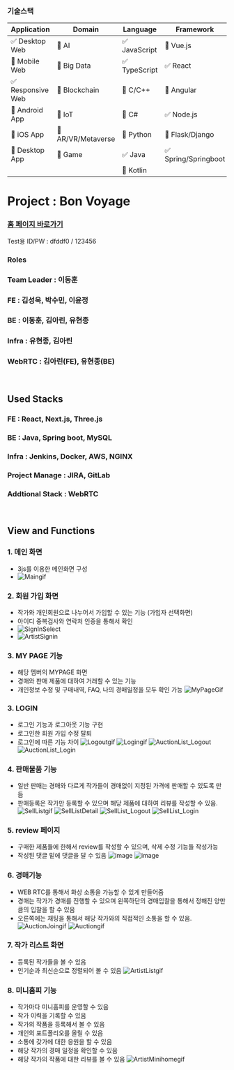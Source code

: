 ### 기술스택

| Application | Domain | Language | Framework |
| ---- | ---- | ---- | ---- |
| :white_check_mark: Desktop Web | :black_square_button: AI | :white_check_mark: JavaScript | :black_square_button: Vue.js |
| :black_square_button: Mobile Web | :black_square_button: Big Data | :white_check_mark: TypeScript | :white_check_mark: React |
| :white_check_mark: Responsive Web | :black_square_button: Blockchain | :black_square_button: C/C++ | :black_square_button: Angular |
| :black_square_button: Android App | :black_square_button: IoT | :black_square_button: C# | :white_check_mark: Node.js |
| :black_square_button: iOS App | :black_square_button: AR/VR/Metaverse | :black_square_button: Python | :black_square_button: Flask/Django |
| :black_square_button: Desktop App | :black_square_button: Game | :white_check_mark: Java | :white_check_mark: Spring/Springboot |
| | | :black_square_button: Kotlin | |


# Project : Bon Voyage

### [홈 페이지 바로가기](https://i10a207.p.ssafy.io)

Test용 ID/PW : dfddf0 / 123456

### Roles

### Team Leader : 이동훈
### FE : 김성욱, 박수민, 이윤정
### BE : 이동훈, 김아린, 유현종
### Infra : 유현종, 김아린
### WebRTC : 김아린(FE), 유현종(BE)

<br/>

## Used Stacks

### FE : React, Next.js, Three.js
### BE : Java, Spring boot, MySQL
### Infra : Jenkins, Docker, AWS, NGINX
### Project Manage : JIRA, GitLab
### Addtional Stack : WebRTC

<br/>

## View and Functions

### 1. 메인 화면
- 3js를 이용한 메인화면 구성
- ![Maingif](https://github.com/Alleestar/Art_Auction/assets/147222319/86ea1744-58d9-407e-85a7-83287c4c6001)


### 2. 회원 가입 화면
- 작가와 개인회원으로 나누어서 가입할 수 있는 기능 (가입자 선택화면)
- 아이디 중복검사와 연락처 인증을 통해서 확인
- ![SignInSelect](https://github.com/Alleestar/Art_Auction/assets/147222319/1efc7fe7-459c-4845-b6ac-507a0e135e99)
- ![ArtistSignin](https://github.com/Alleestar/Art_Auction/assets/147222319/4e0e3ada-0eb2-436f-b2ac-bc0545755e8c)

### 3. MY PAGE 기능
- 해당 멤버의 MYPAGE 화면
- 경매와 판매 제품에 대하여 거래할 수 있는 기능
- 개인정보 수정 및 구매내역, FAQ, 나의 경매일정을 모두 확인 가능 
![MyPageGif](https://github.com/Alleestar/Art_Auction/assets/147222319/eae430a4-ef25-4cf5-bb84-91c43eddc784)


### 3. LOGIN
- 로그인 기능과 로그아웃 기능 구현
- 로그인한 회원 가입 수정 탈퇴
- 로그인에 따른 기능 차이 
![Logoutgif](https://github.com/Alleestar/Art_Auction/assets/147222319/2dcfe763-6f2e-435b-bac5-fc62842f2be8)
![Logingif](https://github.com/Alleestar/Art_Auction/assets/147222319/067a304b-5cc4-4861-9790-12028b756ad4)
![AuctionList_Logout](https://github.com/Alleestar/Art_Auction/assets/147222319/b0c3e53b-ff35-4fe5-9973-e19f8ed9c681)
![AuctionList_Login](https://github.com/Alleestar/Art_Auction/assets/147222319/437d8f06-add2-4c05-9f27-b28f4e5d2c11)

### 4. 판매물품 기능
- 일반 판매는 경매와 다르게 작가들이 경매없이 지정된 가격에 판매할 수 있도록 만듬
- 판매등록은 작가만 등록할 수 있으며 해당 제품에 대하여 리뷰를 작성할 수 있음.
![SellListgif](https://github.com/Alleestar/Art_Auction/assets/147222319/b25bd2de-9b9b-49fb-8c7f-4d2e77a28787)
![SellListDetail](https://github.com/Alleestar/Art_Auction/assets/147222319/9bcc5179-a7ac-42a8-85e9-c6311d336054)
![SellList_Logout](https://github.com/Alleestar/Art_Auction/assets/147222319/8725d83a-4e90-401e-9e2a-f36a5c28d694)
![SellList_Login](https://github.com/Alleestar/Art_Auction/assets/147222319/2de945ee-020d-40e4-a0e6-968904c6be04)

### 5. review 페이지
- 구매한 제품들에 한해서 review를 작성할 수 있으며, 삭제 수정 기능들 작성가능
- 작성된 댓글 밑에 댓글을 달 수 있음
![image](https://github.com/Alleestar/Art_Auction/assets/147222319/f51e259c-0c74-4a72-aa50-c9f1996a1ad1)
![image](https://github.com/Alleestar/Art_Auction/assets/147222319/448235a4-6ec6-4e4e-ad86-e3427ccc0847)

### 6. 경매기능 
- WEB RTC를 통해서 화상 소통을 가능할 수 있게 만들어줌 
- 경매는 작가가 경매를 진행할 수 있으며 왼쪽하단의 경매입찰을 통해서 정해진 양만큼의 입찰을 할 수 있음
- 오른쪽에는 채팅을 통해서 해당 작가와의 직접적인 소통을 할 수 있음.
![AuctionJoingif](https://github.com/Alleestar/Art_Auction/assets/147222319/9196fd18-3fe0-4afe-a47c-2b2aa79ab338)
![Auctiongif](https://github.com/Alleestar/Art_Auction/assets/147222319/92744f9c-c685-40e7-9580-a3609b6a923c)

### 7. 작가 리스트 화면
- 등록된 작가들을 볼 수 있음
- 인기순과 최신순으로 정렬되어 볼 수 있음
![ArtistListgif](https://github.com/Alleestar/Art_Auction/assets/147222319/ab28ed99-d2b1-4175-98e0-db20568bf49a)


### 8. 미니홈피 기능
- 작가마다 미니홈피를 운영할 수 있음
- 작가 이력을 기록할 수 있음
- 작가의 작품을 등록해서 볼 수 있음
- 개인의 포트폴리오를 올릴 수 있음
- 소통에 갖가에 대한 응원을 할 수 있음
- 해당 작가의 경매 일정을 확인할 수 있음
- 해당 작가의 작품에 대한 리뷰를 볼 수 있음
![ArtistMinihomegif](https://github.com/Alleestar/Art_Auction/assets/147222319/f9357421-4e81-40df-852f-143c2a5bd979)
